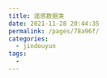 ```yaml
---
title: 遥感数据类
date: 2021-11-28 20:44:35
permalink: /pages/78a96f/
categories:
  - jindouyun
tags:
  - 
---
```

